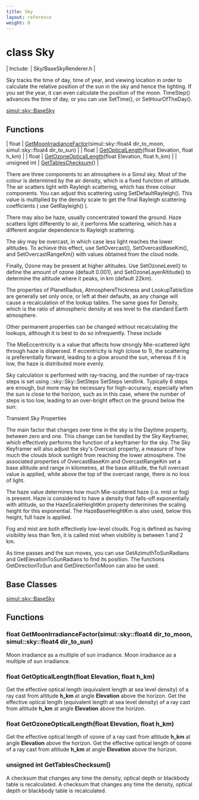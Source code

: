 ```yaml
---
title: Sky
layout: reference
weight: 0
---
```

class Sky
===

| Include: | Sky/BaseSkyRenderer.h |

Sky tracks the time of day, time of year, and viewing location in order to
calculate the relative position of the sun in the sky and hence the lighting.
If you set the year, it can even calculate the position of the moon.
TimeStep() advances the time of day, or you can use SetTime(), or SetHourOfTheDay().


[simul::sky::BaseSky]()

Functions
---

| float | [GetMoonIrradianceFactor](#GetMoonIrradianceFactor)(simul::sky::float4 dir_to_moon, simul::sky::float4 dir_to_sun) |
| float | [GetOpticalLength](#GetOpticalLength)(float Elevation, float h_km) |
| float | [GetOzoneOpticalLength](#GetOzoneOpticalLength)(float Elevation, float h_km) |
| unsigned int | [GetTablesChecksum](#GetTablesChecksum)() |

There are three components to an atmosphere in a Simul sky. Most of the colour is determined by the
air density, which is a fixed function of altitude. The air scatters light with Rayleigh scattering, which has three
colour components. You can adjust this scattering using SetDefaultRayleigh(). This value is multiplied
by the density scale to get the final Rayleigh scattering coefficients ( use GetRayleigh() ).

There may also be haze, usually concentrated toward the ground. Haze scatters light differently to air,
it performs Mie scattering, which has a different angular dependence to Rayleigh scattering.

The sky may be overcast, in which case less light reaches the lower altitudes. To achieve this effect, use
SetOvercast(), SetOvercastBaseKm(), and SetOvercastRangeKm() with values obtained from the cloud node.

Finally, Ozone may be present at higher altitudes. Use SetOzoneLevel() to define the amount of ozone (default 0.001),
and SetOzoneLayerAltitude() to determine the altitude where it peaks, in km (default 22km).

The properties of PlanetRadius, AtmosphereThickness and LookupTableSize are generally set only once, or left at their defaults, as
any change will cause a recalculation of the lookup tables. The same goes for Density, which is the ratio of atmospheric density
at sea level to the standard Earth atmosphere.

Other permanent properties can be changed without recalculating the lookups, although it is best to do so infrequently. These include

The MieEccentricity is a value that affects how strongly Mie-scattered light through haze is dispersed. If eccentricity is high (close to 1),
the scattering is preferentially forward, leading to a glow around the sun, whereas if it is low, the haze is distributed more evenly.
        
        

Sky calculation is performed with ray-tracing, and the number of ray-trace steps is set using ::sky::Sky::SetSteps SetSteps \endlink.
Typically 6 steps are enough, but more may be necessary for high-accuracy, especially when the sun is close to the horizon, such as in this case,
where the number of steps is too low, leading to an over-bright effect on the ground below the sun:
        

  Transient Sky Properties

The main factor that changes over time in the sky is the Daytime property, between zero and one. This change can be handled by the
Sky Keyframer, which effectively performs the function of a keyframer for the sky. The Sky Keyframer will also adjust the sky's
Overcast property, a measure of how much the clouds block sunlight from reaching the lower atmosphere. The associated properties
 of OvercastBaseKm and OvercastRangeKm set a base altitude and range in kilometres, at the base altitude, the full overcast
 value is applied, while above the top of the overcast range, there is no loss of light.

 The haze value determines how much Mie-scattered haze (i.e. mist or fog) is present. Haze is considered to have a density that falls-off
 exponentially with altitude, so the HazeScaleHeightKm property determines the scaling height for this exponential. The
 HazeBaseHeightKm is also used, below this height, full haze is applied.

 Fog and mist are both effectively low-level clouds. Fog is defined as having visibility less than 1km, it is called mist when visibility
 is between 1 and 2 km.

 As time passes and the sun moves, you can use GetAzimuthToSunRadians and GetElevationToSunRadians to find its position.
 The functions GetDirectionToSun and GetDirectionToMoon can also be used.
  


Base Classes
---
[simul::sky::BaseSky]()

Functions
---

### <a name="GetMoonIrradianceFactor"/>float GetMoonIrradianceFactor(simul::sky::float4 dir_to_moon, simul::sky::float4 dir_to_sun)
Moon irradiance as a multiple of sun irradiance.
Moon irradiance as a multiple of sun irradiance.

### <a name="GetOpticalLength"/>float GetOpticalLength(float Elevation, float h_km)
Get the effective optical length (equivalent length at sea level density) of a ray
cast from altitude **h_km** at angle **Elevation** above the horizon.
Get the effective optical length (equivalent length at sea level density) of a ray
cast from altitude **h_km** at angle **Elevation** above the horizon.

### <a name="GetOzoneOpticalLength"/>float GetOzoneOpticalLength(float Elevation, float h_km)
Get the effective optical length of ozone of a ray cast from altitude **h_km** at angle **Elevation** above the horizon.
Get the effective optical length of ozone of a ray cast from altitude **h_km** at angle **Elevation** above the horizon.

### <a name="GetTablesChecksum"/>unsigned int GetTablesChecksum()
A checksum that changes any time the density, optical depth or blackbody table is recalculated.
A checksum that changes any time the density, optical depth or blackbody table is recalculated.
